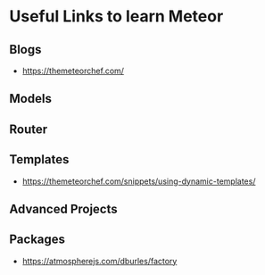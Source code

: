 # Useful Links to learn Meteor

## Blogs
- https://themeteorchef.com/

## Models

## Router

## Templates

- https://themeteorchef.com/snippets/using-dynamic-templates/

## Advanced Projects


## Packages

- https://atmospherejs.com/dburles/factory
